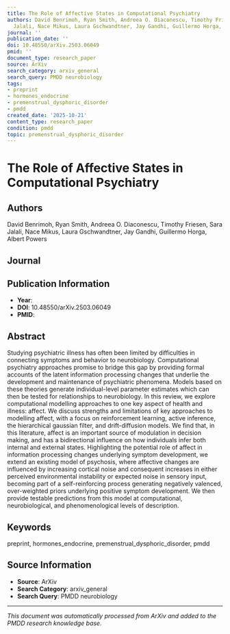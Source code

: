 ```yaml
---
title: The Role of Affective States in Computational Psychiatry
authors: David Benrimoh, Ryan Smith, Andreea O. Diaconescu, Timothy Friesen, Sara
  Jalali, Nace Mikus, Laura Gschwandtner, Jay Gandhi, Guillermo Horga, Albert Powers
journal: ''
publication_date: ''
doi: 10.48550/arXiv.2503.06049
pmid: ''
document_type: research_paper
source: ArXiv
search_category: arxiv_general
search_query: PMDD neurobiology
tags:
- preprint
- hormones_endocrine
- premenstrual_dysphoric_disorder
- pmdd
created_date: '2025-10-21'
content_type: research_paper
condition: pmdd
topic: premenstrual_dysphoric_disorder
---
```


# The Role of Affective States in Computational Psychiatry

## Authors
David Benrimoh, Ryan Smith, Andreea O. Diaconescu, Timothy Friesen, Sara Jalali, Nace Mikus, Laura Gschwandtner, Jay Gandhi, Guillermo Horga, Albert Powers

## Journal


## Publication Information
- **Year**: 
- **DOI**: 10.48550/arXiv.2503.06049
- **PMID**: 

## Abstract
Studying psychiatric illness has often been limited by difficulties in connecting symptoms and behavior to neurobiology. Computational psychiatry approaches promise to bridge this gap by providing formal accounts of the latent information processing changes that underlie the development and maintenance of psychiatric phenomena. Models based on these theories generate individual-level parameter estimates which can then be tested for relationships to neurobiology. In this review, we explore computational modelling approaches to one key aspect of health and illness: affect. We discuss strengths and limitations of key approaches to modelling affect, with a focus on reinforcement learning, active inference, the hierarchical gaussian filter, and drift-diffusion models. We find that, in this literature, affect is an important source of modulation in decision making, and has a bidirectional influence on how individuals infer both internal and external states. Highlighting the potential role of affect in information processing changes underlying symptom development, we extend an existing model of psychosis, where affective changes are influenced by increasing cortical noise and consequent increases in either perceived environmental instability or expected noise in sensory input, becoming part of a self-reinforcing process generating negatively valenced, over-weighted priors underlying positive symptom development. We then provide testable predictions from this model at computational, neurobiological, and phenomenological levels of description.

## Keywords
preprint, hormones_endocrine, premenstrual_dysphoric_disorder, pmdd

## Source Information
- **Source**: ArXiv
- **Search Category**: arxiv_general
- **Search Query**: PMDD neurobiology

---
*This document was automatically processed from ArXiv and added to the PMDD research knowledge base.*

